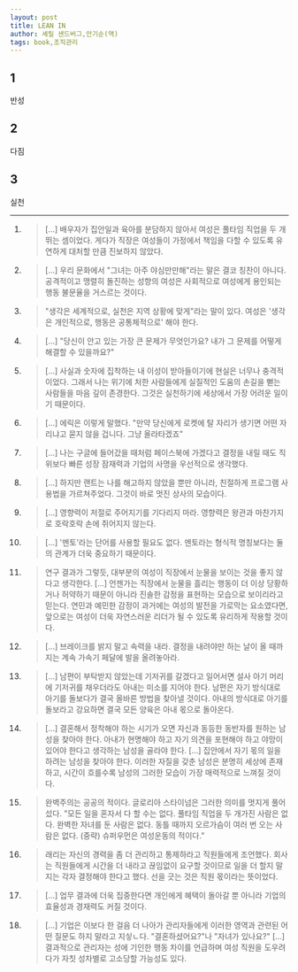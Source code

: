 ```yaml
---
layout: post
title: LEAN IN
author: 셰릴 샌드버그,안기순(역)
tags: book,조직관리
---
```


## 1
반성

## 2 
다짐

## 3
실천


-----

1. > [...] 배우자가 집안일과 육아를 분담하지 않아서 여성은 풀타임 직업을 두 개 뛰는 셈이었다. 게다가 직장은 여성들이 가정에서 책임을 다할 수 있도록 유연하게 대처할 만큼 진보하지 않았다.

2. > [...] 우리 문화에서 "그녀는 아주 야심만만해"라는 말은 결코 칭찬이 아니다. 공격적이고 맹렬히 돌진하는 성향의 여성은 사회적으로 여성에게 용인되는 행동 불문율을 거스르는 것이다.

3. > "생각은 세계적으로, 실천은 지역 상황에 맞게"라는 말이 있다. 여성은 '생각은 개인적으로, 행동은 공통체적으로' 해야 한다. 

4. > [...] "당신이 안고 있는 가장 큰 문제가 무엇인가요? 내가 그 문제를 어떻게 해결할 수 있을까요?"

5. > [...] 사실과 숫자에 집착하는 내 이성이 받아들이기에 현실은 너무나 충격적이었다. 그래서 나는 위기에 처한 사람들에게 실질적인 도움의 손길을 뻗는 사람들을 마음 깊이 존경한다. 그것은 실천하기에 세상에서 가장 어려운 일이기 때문이다.

6. > [...] 에릭은 이렇게 말했다. "만약 당신에게 로켓에 탈 자리가 생기면 어떤 자리냐고 묻지 않을 겁니다. 그냥 올라타겠죠"

7. > [...] 나는 구글에 들어갔을 때처럼 페이스북에 가겠다고 결정을 내릴 때도 직위보다 빠른 성장 잠재력과 기업의 사명을 우선적으로 생각했다.

8. > [...] 하지만 랜트는 나를 해고하지 않았을 뿐만 아니라, 친절하게 프로그램 사용법을 가르쳐주었다. 그것이 바로 멋진 상사의 모습이다. 

9. > [...] 영향력이 저절로 주어지기를 기다리지 마라. 영향력은 왕관과 마찬가지로 호락호락 손에 쥐어지지 않는다.

10. > [...] '멘토'라는 단어를 사용할 필요도 없다. 멘토라는 형식적 명칭보다는 둘의 관계가 더욱 중요하기 때문이다.

11. > 연구 결과가 그렇듯, 대부분의 여성이 직장에서 눈물을 보이는 것을 좋지 않다고 생각한다. [...] 언젠가는 직장에서 눈물을 흘리는 행동이 더 이상 당황하거나 허약하기 때문이 아니라 진솔한 감정을 표현하는 모습으로 보이리라고 믿는다. 연민과 예민한 감정이 과거에는 여성의 발전을 가로막는 요소였다면, 앞으로는 여성이 더욱 자연스러운 리더가 될 수 있도록 유리하게 작용할 것이다.

12. > [...] 브레이크를 밝지 말고 속력을 내라. 결정을 내려야만 하는 날이 올 때까지는 계속 가속기 페달에 발을 올려놓아라.

13. > [...] 남편이 부탁받지 않았는데 기저귀를 갈겠다고 일어서면 설사 아기 머리에 기저귀를 채우더라도 아내는 미소를 지어야 한다. 남편은 자기 방식대로 아기를 돌보다가 결국 올바른 방법을 찾아낼 것이다. 아내의 방식대로 아기를 돌보라고 강요하면 결국 모든 양육은 아내 몫으로 돌아온다.

14. > [...] 결혼해서 정착해야 하는 시기가 오면 자신과 동등한 동반자를 원하는 남성을 찾아야 한다. 아내가 현명해야 하고 자기 의견을 포현해야 하고 야망이 있어야 한다고 생각하는 남성을 골라야 한다. [...] 집안에서 자기 몫의 일을 하려는 남성을 찾아야 한다. 이러한 자질을 갖춘 남성은 분명히 세상에 존재하고, 시간이 흐를수록 남성의 그러한 모습이 가장 매력적으로 느껴질 것이다.

15. > 완벽주의는 공공의 적이다. 글로리아 스타이넘은 그러한 의미를 멋지게 풀어 섰다. "모든 일을 혼자서 다 할 수는 없다. 풀타임 직업을 두 개가진 사람은 없다. 완벽한 자녀를 둔 사람은 없다. 동틀 때까지 오르가슴이 여러 번 오는 사람은 없다. (중략) 슈퍼우먼은 여성운동의 적이다."

16. > 래리는 자신의 경력을 좀 더 관리하고 통제하라고 직원들에게 조언했다. 회사는 직원들에게 시간을 더 내라고 끊임없이 요구할 것이므로 일을 더 할지 말지는 각자 결정해야 한다고 했다. 선을 긋는 것은 직원 몫이라는 뜻이었다.

17. > [...] 업무 결과에 더욱 집중한다면 개인에게 혜택이 돌아갈 뿐 아니라 기업의 효율성과 경재력도 커질 것이다.

18. > [...] 기업은 이보다 한 걸음 더 나아가 관리자들에게 이러한 영역과 관련된 어떤 질문도 하지 말라고 지싷ㄴ다. "결혼하셨어요?"나 "자녀가 있나요?" [...] 결과적으로 관리자는 성에 기인한 행동 차이를 언급하며 여성 직원을 도우려다가 자칫 성차별로 고소당할 가능성도 있다.

